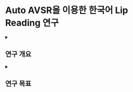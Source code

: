 # Auto AVSR을 이용한 한국어 Lip Reading 연구

<details>
<summary><h2>연구 개요</h2></summary>
<div markdown="1">

### Lip Reading이란

### 연구 배경

### 연구 목적

</div>
</details>

<details>
<summary><h2>연구 목표</h2></summary>
<div markdown="1">

</div>
</details>